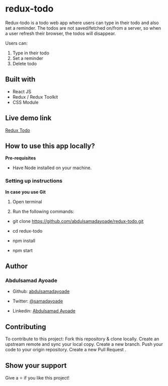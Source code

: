 # redux-todo

Redux-todo is a todo web app where users can type in their todo and also set a reminder. The todos are not saved/fetched on/from a server, so when a user refresh their browser, the todos will disappear.

Users can:

1. Type in their todo
2. Set a reminder
3. Delete todo

## Built with

- React JS
- Redux / Redux Toolkit
- CSS Module

## Live demo link

[Redux Todo](https://redux-todo-seven.vercel.app/)

## How to use this app locally?

**Pre-requisites**

- Have Node installed on your machine.

### Setting up instructions

**In case you use Git**

1. Open terminal

2. Run the following commands:

- git clone https://github.com/abdulsamadayoade/redux-todo.git

- cd redux-todo

- npm install

- npm start

## Author

### Abdulsamad Ayoade

- Github: [abdulsamadayoade](https://github.com/abdulsamadayoade)

- Twitter: [@samadayoade](https://twitter.com/samadayoade)

- Linkedin: [Abdulsamad Ayoade](https://www.linkedin.com/in/abdulsamad-ayoade/)

## Contributing

To contribute to this project:
Fork this repository & clone locally.
Create an upstream remote and sync your local copy.
Create a new branch.
Push your code to your origin repository.
Create a new Pull Request .

## Show your support

Give a ⭐️ if you like this project!
